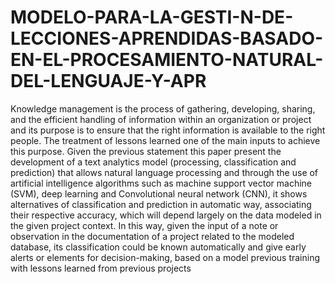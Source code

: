 # MODELO-PARA-LA-GESTI-N-DE-LECCIONES-APRENDIDAS-BASADO-EN-EL-PROCESAMIENTO-NATURAL-DEL-LENGUAJE-Y-APR
Knowledge management is the process of gathering, developing, sharing, and the efficient handling of information within an organization or project and its purpose is to ensure that the right information is available to the right people. The treatment of lessons learned one of the main inputs to achieve this purpose. Given the previous statement this paper present the development of a text analytics model (processing, classification and prediction) that allows natural language processing and through the use of artificial intelligence algorithms such as machine support vector machine (SVM), deep learning and Convolutional neural network (CNN), it shows alternatives of classification  and prediction in automatic way, associating their respective accuracy, which will depend largely on the data modeled in the given project context.
In this way, given the input of a note or observation in the documentation of a project related to the modeled database, its classification could be known automatically and give early alerts or elements for decision-making, based on a model previous training with lessons learned from previous projects


